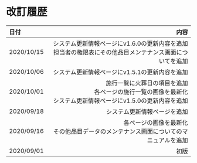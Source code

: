 # 改訂履歴

|日付|内容|
|:---------|------------------:|
|2020/10/15|システム更新情報ページにv1.6.0の更新内容を追加<br/>担当者の権限表にその他品目メンテナンス画面についてを追加<br/>|
|2020/10/06|システム更新情報ページにv1.5.1の更新内容を追加|
|2020/10/01|施行一覧に火葬日の項目を追加<br/>各ページの施行一覧の画像を最新化<br/>システム更新情報ページにv1.5.0の更新内容を追加|
|2020/09/18|システム更新情報ページを追加|
|2020/09/16|各ページの画像を最新化<br/>その他品目データのメンテナンス画面についてのマニュアルを追加|
|2020/09/01|初版|
